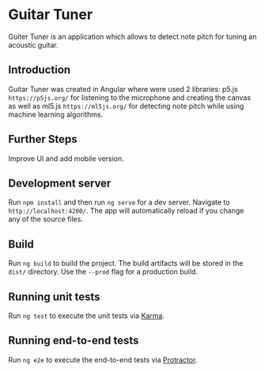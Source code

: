 # Guitar Tuner

Guiter Tuner is an application which allows to detect note pitch for tuning an acoustic guitar.

## Introduction

Guitar Tuner was created in Angular where were used 2 libraries: p5.js `https://p5js.org/` for listening to the microphone and creating the canvas as well as ml5.js `https://ml5js.org/` for detecting note pitch while using machine learning algorithms.

## Further Steps

Improve UI and add mobile version.

## Development server

Run `npm install` and then run `ng serve` for a dev server. Navigate to `http://localhost:4200/`. The app will automatically reload if you change any of the source files.

## Build

Run `ng build` to build the project. The build artifacts will be stored in the `dist/` directory. Use the `--prod` flag for a production build.

## Running unit tests

Run `ng test` to execute the unit tests via [Karma](https://karma-runner.github.io).

## Running end-to-end tests

Run `ng e2e` to execute the end-to-end tests via [Protractor](http://www.protractortest.org/).
